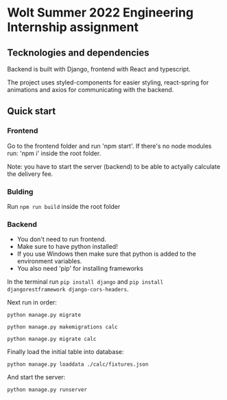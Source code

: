 
# Wolt Summer 2022 Engineering Internship assignment





## Tecknologies and dependencies

Backend is built with Django, frontend with React and typescript. 

The project uses styled-components for easier styling, react-spring for animations and axios for communicating with the backend.


## Quick start

### Frontend

Go to the frontend folder and run 'npm start'. If there's no node modules run: 'npm i' inside the root folder.

Note: you have to start the server (backend) to be able to actyally calculate the delivery fee.

### Bulding

Run ```npm run build``` inside the root folder

### Backend


- You don't need to run frontend.
- Make sure to have python installed! 
- If you use Windows then make sure that python is added to the environment variables. 
- You also need 'pip' for installing frameworks



In the terminal run ```pip install django``` and ```pip install djangorestframework django-cors-headers```.

Next run in order:
```
python manage.py migrate

python manage.py makemigrations calc

python manage.py migrate calc
```

Finally load the initial table into database:

```
python manage.py loaddata ./calc/fixtures.json
```

And start the server:

```
python manage.py runserver
```




